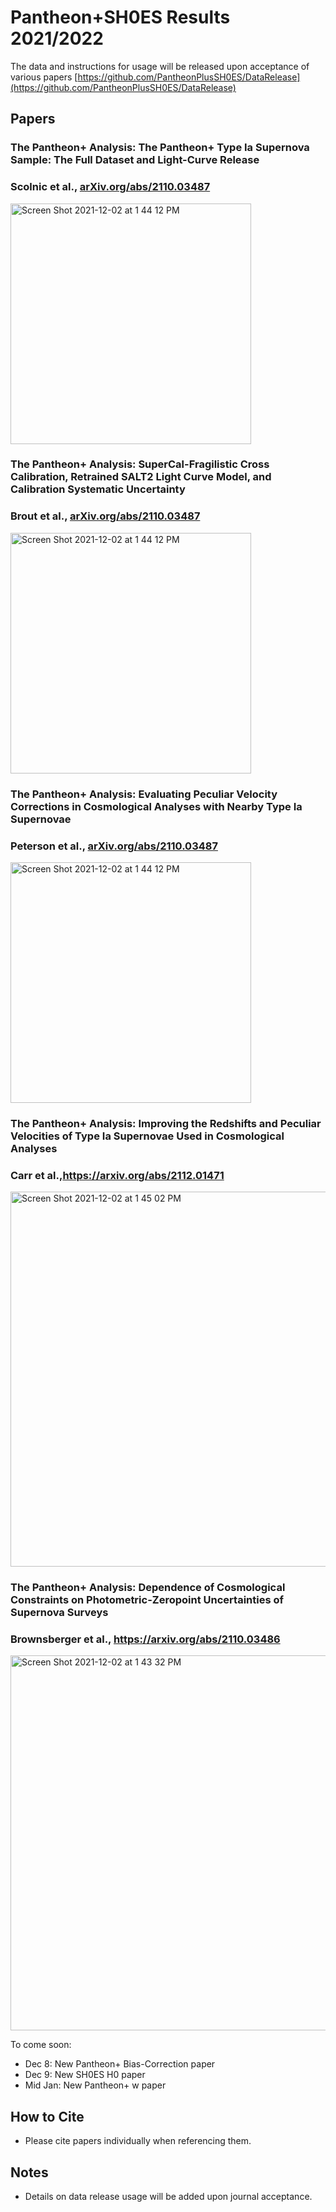 # Pantheon+SH0ES Results 2021/2022

The data and instructions for usage will be released upon acceptance of various papers [https://github.com/PantheonPlusSH0ES/DataRelease](https://github.com/PantheonPlusSH0ES/DataRelease)

## Papers

### The Pantheon+ Analysis: The Pantheon+ Type Ia Supernova Sample: The Full Dataset and Light-Curve Release
### Scolnic et al., [arXiv.org/abs/2110.03487](https://arxiv.org/abs/2110.03487)

<img width="385" alt="Screen Shot 2021-12-02 at 1 44 12 PM" src="https://user-images.githubusercontent.com/5403753/145083029-2a35fe99-a727-4d2a-b8fe-c0147534a7b5.png">

### The Pantheon+ Analysis: SuperCal-Fragilistic Cross Calibration, Retrained SALT2 Light Curve Model, and Calibration Systematic Uncertainty
### Brout et al., [arXiv.org/abs/2110.03487](https://arxiv.org/abs/2110.03487)

<img width="385" alt="Screen Shot 2021-12-02 at 1 44 12 PM" src="https://user-images.githubusercontent.com/5403753/145082618-e62a23b3-791a-4fa1-89b9-a4ef88e5d7a5.png">


### The Pantheon+ Analysis: Evaluating Peculiar Velocity Corrections in Cosmological Analyses with Nearby Type Ia Supernovae 
### Peterson et al., [arXiv.org/abs/2110.03487](https://arxiv.org/abs/2110.03487)

<img width="385" alt="Screen Shot 2021-12-02 at 1 44 12 PM" src="https://user-images.githubusercontent.com/33528267/144483599-fa75d682-8cb0-4bd9-8a3f-03834fc87e5b.png">

### The Pantheon+ Analysis: Improving the Redshifts and Peculiar Velocities of Type Ia Supernovae Used in Cosmological Analyses 
### Carr et al.,https://arxiv.org/abs/2112.01471

<img width="600" alt="Screen Shot 2021-12-02 at 1 45 02 PM" src="https://user-images.githubusercontent.com/33528267/144483714-bf14d6a9-9e79-476b-a0a0-badef90c9ffc.png">

### The Pantheon+ Analysis: Dependence of Cosmological Constraints on Photometric-Zeropoint Uncertainties of Supernova Surveys 
### Brownsberger et al., https://arxiv.org/abs/2110.03486

<img width="600" alt="Screen Shot 2021-12-02 at 1 43 32 PM" src="https://user-images.githubusercontent.com/33528267/144483545-c191d5e9-c774-4c13-9b2b-691dfa4efdc1.png">




To come soon:
* Dec 8: New Pantheon+ Bias-Correction paper
* Dec 9: New SH0ES H0 paper 
* Mid Jan: New Pantheon+ w paper 

## How to Cite

* Please cite papers individually when referencing them.


## Notes

* Details on data release usage will be added upon journal acceptance.
 



